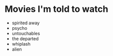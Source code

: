 # Movies I'm told to watch
- spirited away
- psycho
- untouchables
- the departed
- whiplash
- alien
